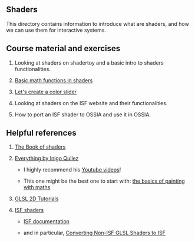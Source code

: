 ## Shaders

This directory contains information to introduce what are shaders, and how we can use them for interactive systems. 

## Course material and exercises

1. Looking at shaders on shadertoy and a basic intro to shaders functionalities. 

2. [Basic math functions in shaders](https://www.shadertoy.com/view/M3tSDf)

3. [Let's create a color slider](https://www.shadertoy.com/view/X3cXR8) 

4. Looking at shaders on the ISF website and their functionalities.

5. How to port an ISF shader to OSSIA and use it in OSSIA. 

## Helpful references

1. [The Book of shaders](https://thebookofshaders.com/)

2. [Everything by Inigo Quilez](https://iquilezles.org/)

    * I highly recommend his [Youtube videos](https://iquilezles.org/live/)! 

    * This one might be the best one to start with: [the basics of painting with maths](https://www.youtube.com/watch?v=0ifChJ0nJfM&t=1381s)

3. [GLSL 2D Tutorials](https://www.shadertoy.com/view/Md23DV)

4. [ISF shaders](https://iquilezles.org/live/)

    * [ISF documentation](https://docs.isf.video/quickstart.html)
    
    * and in particular, [Converting Non-ISF GLSL Shaders to ISF](https://docs.isf.video/quickstart.html#converting-non-isf-glsl-shaders-to-isf)
    
     

